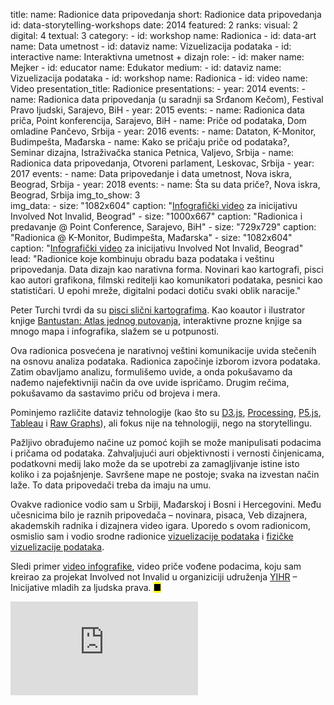 title: 
    name: Radionice data pripovedanja
    short: Radionice data pripovedanja
id: data-storytelling-workshops
date: 2014
featured: 2
ranks:
    visual: 2
    digital: 4
    textual: 3
category: 
    - id: workshop
      name: Radionica
    - id: data-art
      name: Data umetnost
    - id: dataviz
      name: Vizuelizacija podataka
    - id: interactive
      name: Interaktivna umetnost + dizajn
role:
    - id: maker
      name: Mejker
    - id: educator
      name: Edukator
medium:
    - id: dataviz
      name: Vizuelizacija podataka
    - id: workshop
      name: Radionica
    - id: video
      name: Video
presentation_title: Radionice
presentations:
    - year: 2014
      events:
        - name: <span class='italic-style'>Radionica data pripovedanja</span> (u saradnji sa Srđanom Kečom), Festival Pravo ljudski, Sarajevo, BiH
    - year: 2015
      events:
        - name: <span class='italic-style'>Radionica data priča</span>, Point konferencija, Sarajevo, BiH
        - name: <span class='italic-style'>Priče od podataka</span>, Dom omladine Pančevo, Srbija
    - year: 2016
      events:
        - name: <span class='italic-style'>Dataton</span>, K-Monitor, Budimpešta, Mađarska
        - name: <span class='italic-style'>Kako se pričaju priče od podataka?</span>, Seminar dizajna, Istraživačka stanica Petnica, Valjevo, Srbija
        - name: <span class='italic-style'>Radionica data pripovedanja</span>, Otvoreni parlament, Leskovac, Srbija
    - year: 2017
      events:
        - name: <span class='italic-style'>Data pripovedanje i data umetnost</span>, Nova iskra, Beograd, Srbija
    - year: 2018
      events:
        - name: <span class='italic-style'>Šta su data priče?</span>, Nova iskra, Beograd, Srbija
img_to_show: 3       
img_data:
    - size: "1082x604"
      caption: "<a href='https://www.youtube.com/watch?v=T2PH3liBbpo' target='_blank'>Infografički video</a> za inicijativu <span class='italic-style'>Involved Not Invalid</span>, Beograd"
    - size: "1000x667"
      caption: "Radionica i predavanje @ Point Conference, Sarajevo, BiH"
    - size: "729x729"
      caption: "Radionica @ K-Monitor, Budimpešta, Mađarska"
    - size: "1082x604"
      caption: "<a href='https://www.youtube.com/watch?v=T2PH3liBbpo' target='_blank'>Infografički video</a> za inicijativu <span class='italic-style'>Involved Not Invalid</span>, Beograd"
lead: "Radionice koje kombinuju obradu baza podataka i veštinu pripovedanja. <span class='italic-style'>Data</span> dizajn kao narativna forma. Novinari kao kartografi, pisci kao autori grafikona, filmski reditelji kao komunikatori podataka, pesnici kao statističari. U epohi mreže, digitalni podaci dotiču svaki oblik naracije."

Peter Turchi tvrdi da su <a href='http://tupress.org/books/maps-of-the-imagination' target='_blank'>pisci slični kartografima</a>. Kao koautor i ilustrator knjige <a href='/rad/projekti/bantustan-book'><span class='italic-style'>Bantustan: Atlas jednog putovanja</span></a>, interaktivne prozne knjige sa mnogo mapa i infografika, slažem se u potpunosti.

Ova radionica posvećena je narativnoj veštini komunikacije uvida stečenih na osnovu analiza podataka. Radionica započinje izborom izvora podataka. Zatim obavljamo analizu, formulišemo uvide, a onda pokušavamo da nađemo najefektivniji način da ove uvide <span class='italic-style'>ispričamo</span>. Drugim rečima, pokušavamo da sastavimo priču od brojeva i mera.

Pominjemo različite <span class='italic-style'>dataviz</span> tehnologije (kao što su <a href='https://d3js.org/' target='_blank'>D3.js</a>, <a href='https://processing.org/' target='_blank'>Processing</a>, <a href='https://p5js.org/' target='_blank'>P5.js</a>, <a href='https://www.tableau.com/' target='_blank'>Tableau</a> i <a href='https://rawgraphs.io/' target='_blank'>Raw Graphs</a>), ali fokus nije na tehnologiji, nego na <span class='italic-style'>storytellingu</span>.

Pažljivo obrađujemo načine uz pomoć kojih se može manipulisati podacima i pričama od podataka. Zahvaljujući auri objektivnosti i vernosti činjenicama, podatkovni medij lako može da se upotrebi za zamagljivanje istine isto koliko i za pojašnjenje. Savršene mape ne postoje; svaka na izvestan način laže. To data pripovedači treba da imaju na umu. 

Ovakve radionice vodio sam u Srbiji, Mađarskoj i Bosni i Hercegovini. Među učesnicima bilo je raznih pripovedača – novinara, pisaca, Veb dizajnera, akademskih radnika i dizajnera video igara. Uporedo s ovom radionicom, osmislio sam i vodio srodne radionice <a href='/rad/projekti/dataviz-workshops'>vizuelizacije podataka</a> i <a href='/rad/projekti/physical-dataviz-workshops'>fizičke vizuelizacije podataka</a>.  

Sledi primer <a href='https://www.youtube.com/watch?v=T2PH3liBbpo' target='_blank'>video infografike</a>, video priče vođene podacima, koju sam kreirao za projekat <span class='italic-style'>Involved not Invalid</span> u organiziciji udruženja <a href='https://yihr.org/' target='_blank'>YIHR</a> – Inicijative mladih za ljudska prava. <mark>&#9632;</mark>

<iframe src="https://www.youtube.com/embed/T2PH3liBbpo?rel=0&amp;fs=0&amp;controls=0" frameborder="0" allow="accelerometer; autoplay; picture-in-picture" allowfullscreen></iframe>